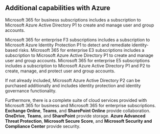 ## Additional capabilities with Azure

Microsoft 365 for business subscriptions includes a subscription to Microsoft Azure Active Directory P1 to create and manage user and group accounts.

Microsoft 365 for enterprise F3 subscriptions includes a subscription to Microsoft Azure Identity Protection P1 to detect and remediate identity-based risks. Microsoft 365 for enterprise E3 subscriptions includes a subscription to Microsoft Azure Active Directory P1 to create and manage user and group accounts. Microsoft 365 for enterprise E5 subscriptions includes a subscription to Microsoft Azure Active Directory P1 and P2 to create, manage, and protect user and group accounts.

If not already included, Microsoft Azure Active Directory P2 can be purchased additionally and includes identity protection and identity governance functionality.

Furthermore, there is a complete suite of cloud services provided with Microsoft 365 for business and Microsoft 365 for enterprise subscriptions. **Exchange Online**, **Teams**, and **SharePoint Online** provide collaboration. **OneDrive**, **Teams**, and **SharePoint** provide storage. **Azure Advanced Threat Protection**, **Microsoft Secure Score**, and **Microsoft Security and Compliance Center** provide security.